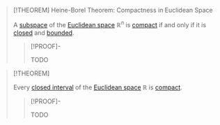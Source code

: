 >[!THEOREM] Heine-Borel Theorem: Compactness in Euclidean Space
>
>A [subspace](../../../Topology/Subspaces/Topological%20Subspace.md) of the [Euclidean space](Euclidean%20Space.md) $\mathbb{R}^n$ is [compact](../../../Topology/Compactness/Compactness.md) if and only if it is [closed](../../../Topology/Topological%20Spaces/Closed%20Subset.md) and [bounded](../../../Topology/Metric%20Spaces/Boundedness%20in%20Metric%20Spaces.md).
>
>>[!PROOF]-
>>
>>TODO
>>
>

>[!THEOREM]
>
>Every [closed interval](../../../Set%20Theory/Ordering/Intervals.md) of the [Euclidean space](Euclidean%20Space.md) $\mathbb{R}$ is [compact](../../../Topology/Compactness/Compactness.md).
>
>>[!PROOF]-
>>
>>TODO
>>
>
